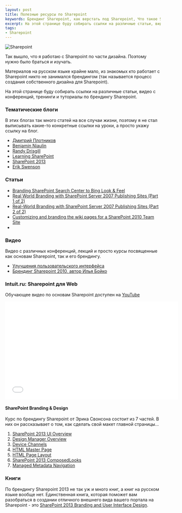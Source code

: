 ```yaml
---
layout: post
title: Полезные ресурсы по Sharepoint
keywords: Брендинг Sharepoint, как верстать под Sharepoint, Что такое Sharepoint, книга по Sharepoint
excerpt: На этой странице буду собирать ссылки на различные статьи, видео с конференций, тренинги и туториалы по брендингу Sharepoint
tags:
- Sharepoint
---
```


<img class="align-left" src="{{ site.url}}/upload/article/2014/02/02/sharepoint.png" title="Sharepoint">

Так вышло, что я работаю с Sharepoint по части дизайна. Поэтому нужно было браться и изучать.

Материалов на русском языке крайне мало, из знакомых кто работает с Sharepoint никто не занимался брендингом (так называется процесс создания собственного дизайна для Sharepoint).

На этой странице буду собирать ссылки на различные статьи, видео с конференций, тренинги и туториалы по брендингу Sharepoint.

### Тематические блоги

В этих блогах так много статей на все случаи жизни, поэтому я не стал выписывать какие-то конкретные ссылки на уроки, а просто укажу ссылку на блог.

- [Дмитрий Плотников](http://dplotnikov.wordpress.com/)
- [Benjamin Niaulin](http://bniaulin.wordpress.com/)
- [Randy Drisgill](http://blog.drisgill.com/)
- [Learning SharePoint](http://www.learningsharepoint.com/)
- [SharePoint 2013](http://sp2013.blogspot.ru/)
- [Erik Swenson](http://erikswenson.blogspot.ru/)

### Статьи

- [Branding SharePoint Search Center to Bing Look & Feel](http://www.nullskull.com/a/1384/branding-sharepoint-search-center-to-bing-look--feel.aspx)
- [Real World Branding with SharePoint Server 2007 Publishing Sites (Part 1 of 2)](http://msdn.microsoft.com/en-us/library/ee354191.aspx)
- [Real-World Branding with SharePoint Server 2007 Publishing Sites (Part 2 of 2)](http://msdn.microsoft.com/en-us/library/ee354190.aspx)
- [Customizing and branding the wiki pages for a SharePoint 2010 Team Site](http://mosshowto.blogspot.ru/2010/06/sharepoint-2010-wiki-customizing.html)
- []()

### Видео

Видео с различных конференций, лекций и просто курсы посвященные как основам Sharepoint, так и его брендингу.

- [Улучшения пользовательского интерфейса](http://www.techdays.ru/videos/2282.html)
- [Брендинг Sharepoint 2010, автор Илья Бойко](http://www.techdays.ru/videos/2763.html)

### Intuit.ru: Sharepoint для Web

Обучающее видео по основам Sharepoint доступен на [YouTube](http://www.youtube.com/watch?v=gdanJpm2l24&list=PLDrmKwRSNx7JcOc2Cv6FKDoq1GroAd333)

<iframe width="560" height="315" src="//www.youtube.com/embed/gdanJpm2l24?list=PLDrmKwRSNx7JcOc2Cv6FKDoq1GroAd333" frameborder="0" allowfullscreen></iframe>

#### SharePoint Branding & Design

Курс по брендингу Sharepoint от Эрика Свонсона состоит из 7 частей. В них он рассказывает о том, как сделать свой макет главной страницы...

1. [SharePoint 2013 UI Overview](http://www.youtube.com/watch?v=NtebTdxSftQ)
2. [Design Manager Overview](http://www.youtube.com/watch?v=kItYpLwK0bM)
3. [Device Channels](http://www.youtube.com/watch?v=9Ul8YanNBAY)
4. [HTML Master Page](http://www.youtube.com/watch?v=Y9MmWVOVDlU)
5. [HTML Page Layout](http://www.youtube.com/watch?v=nhzTHGkghDw)
6. [SharePoint 2013 ComposedLooks](http://www.youtube.com/watch?v=Ob6EjMeUCgw)
7. [Managed Metadata Navigation](http://www.youtube.com/watch?v=xOuWOAjeJr8)

### Книги

По брендингу Sharepoint 2013 не так уж и много книг, а книг на русском языке вообще нет. Единственная книга, которая поможет вам разобраться в создании отличного внешнего вида вашего портала на Sharepoint - это [SharePoint 2013 Branding and User Interface Design](http://it-ebooks.info/book/3049/).
